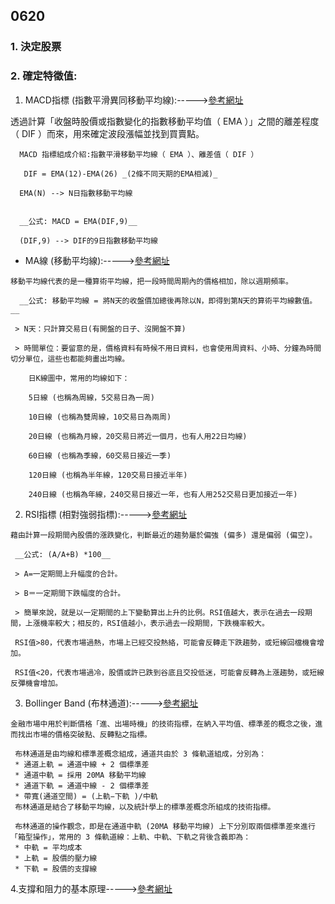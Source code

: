 ## 0620

### 1.  決定股票

### 2.  確定特徵值:

   1.  MACD指標 (指數平滑異同移動平均線):----->[參考網址](https://www.cmoney.tw/learn/course/technicals/topic/750) 
   
   透過計算「收盤時股價或指數變化的指數移動平均值（ EMA ）」之間的離差程度（ DIF ）而來，用來確定波段漲幅並找到買賣點。

      MACD 指標組成介紹:指數平滑移動平均線（ EMA ）、離差值（ DIF ）

       DIF = EMA(12)-EMA(26) _(2條不同天期的EMA相減)_
 
      EMA(N) --> N日指數移動平均線


      __公式: MACD = EMA(DIF,9)__ 
      
      (DIF,9) --> DIF的9日指數移動平均線

      

   * MA線 (移動平均線):----->[參考網址](https://rich01.com/what-is-moving-average-line/)

    移動平均線代表的是一種算術平均線，把一段時間周期內的價格相加，除以週期頻率。

      __公式: 移動平均線 = 將N天的收盤價加總後再除以N，即得到第N天的算術平均線數值。__

     > N天：只計算交易日(有開盤的日子、沒開盤不算)

     > 時間單位：要留意的是，價格資料有時候不用日資料，也會使用周資料、小時、分鐘為時間切分單位，這些也都能夠畫出均線。

        日K線圖中，常用的均線如下：

        5日線 (也稱為周線，5交易日為一周)

        10日線 (也稱為雙周線，10交易日為兩周)

        20日線 (也稱為月線，20交易日將近一個月，也有人用22日均線)

        60日線 (也稱為季線，60交易日接近一季)

        120日線 (也稱為半年線，120交易日接近半年)

        240日線 (也稱為年線，240交易日接近一年，也有人用252交易日更加接近一年)


   2.  RSI指標 (相對強弱指標):----->[參考網址](https://rich01.com/what-is-moving-average-line/)

    藉由計算一段期間內股價的漲跌變化，判斷最近的趨勢屬於偏強 (偏多) 還是偏弱 (偏空)。

     __公式: (A/A+B) *100__

     > A=一定期間上升幅度的合計。

     > B＝一定期間下跌幅度的合計。

     > 簡單來說，就是以一定期間的上下變動算出上升的比例。RSI值越大，表示在過去一段期間，上漲機率較大；相反的，RSI值越小，表示過去一段期間，下跌機率較大。

     RSI值>80，代表市場過熱，市場上已經交投熱絡，可能會反轉走下跌趨勢，或短線回檔機會增加。

     RSI值<20，代表市場過冷，股價或許已跌到谷底且交投低迷，可能會反轉為上漲趨勢，或短線反彈機會增加。


   3. Bollinger Band (布林通道):----->[參考網址](https://www.oanda.com/bvi-ft/lab-education/technical_analysis/bollinger_bands/)
   
    金融市場中用於判斷價格「進、出場時機」的技術指標，在納入平均值、標準差的概念之後，進而找出市場的價格突破點、反轉點之指標。

     布林通道是由均線和標準差概念組成，通道共由於 3 條軌道組成，分別為：
     * 通道上軌 = 通道中線 + 2 個標準差
     * 通道中軌 = 採用 20MA 移動平均線
     * 通道下軌 = 通道中線 - 2 個標準差
     * 帶寬(通道空間) = (上軌−下軌 )/中軌
     布林通道是結合了移動平均線，以及統計學上的標準差概念所組成的技術指標。

     布林通道的操作觀念，即是在通道中軌 (20MA 移動平均線) 上下分別取兩個標準差來進行「箱型操作」，常用的 3 條軌道線：上軌、中軌、下軌之背後含義即為：
     * 中軌 = 平均成本
     * 上軌 = 股價的壓力線
     * 下軌 = 股價的支撐線

   4.支撐和阻力的基本原理----->[參考網址](https://academy.binance.com/zt/articles/the-basics-of-support-and-resistance-explained)

